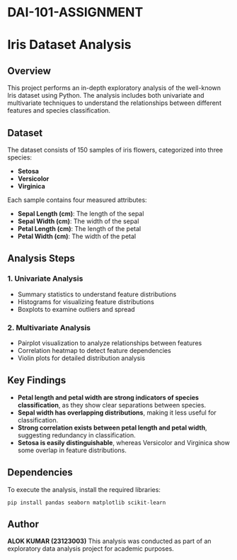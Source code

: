 # DAI-101-ASSIGNMENT
# Iris Dataset Analysis

## Overview
This project performs an in-depth exploratory analysis of the well-known Iris dataset using Python. The analysis includes both univariate and multivariate techniques to understand the relationships between different features and species classification.

## Dataset
The dataset consists of 150 samples of iris flowers, categorized into three species:
- **Setosa**
- **Versicolor**
- **Virginica**

Each sample contains four measured attributes:
- **Sepal Length (cm)**: The length of the sepal
- **Sepal Width (cm)**: The width of the sepal
- **Petal Length (cm)**: The length of the petal
- **Petal Width (cm)**: The width of the petal

## Analysis Steps
### 1. **Univariate Analysis**
- Summary statistics to understand feature distributions
- Histograms for visualizing feature distributions
- Boxplots to examine outliers and spread

### 2. **Multivariate Analysis**
- Pairplot visualization to analyze relationships between features
- Correlation heatmap to detect feature dependencies
- Violin plots for detailed distribution analysis

## Key Findings
- **Petal length and petal width are strong indicators of species classification**, as they show clear separations between species.
- **Sepal width has overlapping distributions**, making it less useful for classification.
- **Strong correlation exists between petal length and petal width**, suggesting redundancy in classification.
- **Setosa is easily distinguishable**, whereas Versicolor and Virginica show some overlap in feature distributions.

## Dependencies
To execute the analysis, install the required libraries:
```
pip install pandas seaborn matplotlib scikit-learn
```


## Author
**ALOK KUMAR (23123003)** 
This analysis was conducted as part of an exploratory data analysis project for academic purposes.



